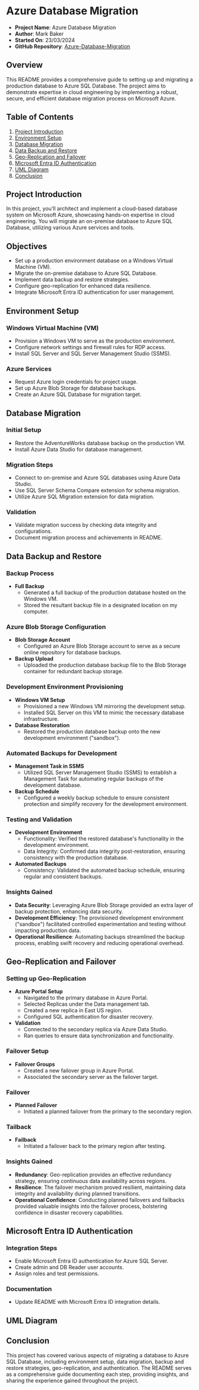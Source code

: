 # Azure Database Migration

- **Project Name**: Azure Database Migration
- **Author**: Mark Baker
- **Started On**: 23/03/2024
- **GitHub Repository**: [Azure-Database-Migration](#)

## Overview

This README provides a comprehensive guide to setting up and migrating a production database to Azure SQL Database. The project aims to demonstrate expertise in cloud engineering by implementing a robust, secure, and efficient database migration process on Microsoft Azure.

## Table of Contents

1. [Project Introduction](#project-introduction)
2. [Environment Setup](#environment-setup)
3. [Database Migration](#database-migration)
4. [Data Backup and Restore](#data-backup-and-restore)
5. [Geo-Replication and Failover](#geo-replication-and-failover)
6. [Microsoft Entra ID Authentication](#microsoft-entra-id-authentication)
7. [UML Diagram](#uml-diagram)
8. [Conclusion](#conclusion)

## Project Introduction

In this project, you'll architect and implement a cloud-based database system on Microsoft Azure, showcasing hands-on expertise in cloud engineering. You will migrate an on-premise database to Azure SQL Database, utilizing various Azure services and tools.

## Objectives

- Set up a production environment database on a Windows Virtual Machine (VM).
- Migrate the on-premise database to Azure SQL Database.
- Implement data backup and restore strategies.
- Configure geo-replication for enhanced data resilience.
- Integrate Microsoft Entra ID authentication for user management.

## Environment Setup

### Windows Virtual Machine (VM)

- Provision a Windows VM to serve as the production environment.
- Configure network settings and firewall rules for RDP access.
- Install SQL Server and SQL Server Management Studio (SSMS).

### Azure Services

- Request Azure login credentials for project usage.
- Set up Azure Blob Storage for database backups.
- Create an Azure SQL Database for migration target.

## Database Migration

### Initial Setup

- Restore the AdventureWorks database backup on the production VM.
- Install Azure Data Studio for database management.

### Migration Steps

- Connect to on-premise and Azure SQL databases using Azure Data Studio.
- Use SQL Server Schema Compare extension for schema migration.
- Utilize Azure SQL Migration extension for data migration.

### Validation

- Validate migration success by checking data integrity and configurations.
- Document migration process and achievements in README.

## Data Backup and Restore

### Backup Process

- **Full Backup**
    - Generated a full backup of the production database hosted on the Windows VM.
    - Stored the resultant backup file in a designated location on my computer.

### Azure Blob Storage Configuration

- **Blob Storage Account**
    - Configured an Azure Blob Storage account to serve as a secure online repository for database backups.
- **Backup Upload**
    - Uploaded the production database backup file to the Blob Storage container for redundant backup storage.

### Development Environment Provisioning

- **Windows VM Setup**
    - Provisioned a new Windows VM mirroring the development setup.
    - Installed SQL Server on this VM to mimic the necessary database infrastructure.
- **Database Restoration**
    - Restored the production database backup onto the new development environment ("sandbox").

### Automated Backups for Development

- **Management Task in SSMS**
    - Utilized SQL Server Management Studio (SSMS) to establish a Management Task for automating regular backups of the development database.
- **Backup Schedule**
    - Configured a weekly backup schedule to ensure consistent protection and simplify recovery for the development environment.

### Testing and Validation

- **Development Environment**
    - Functionality: Verified the restored database's functionality in the development environment.
    - Data Integrity: Confirmed data integrity post-restoration, ensuring consistency with the production database.
- **Automated Backups**
    - Consistency: Validated the automated backup schedule, ensuring regular and consistent backups.

### Insights Gained

- **Data Security**: Leveraging Azure Blob Storage provided an extra layer of backup protection, enhancing data security.
- **Development Efficiency**: The provisioned development environment ("sandbox") facilitated controlled experimentation and testing without impacting production data.
- **Operational Resilience**: Automating backups streamlined the backup process, enabling swift recovery and reducing operational overhead.

## Geo-Replication and Failover

### Setting up Geo-Replication

- **Azure Portal Setup**
    - Navigated to the primary database in Azure Portal.
    - Selected Replicas under the Data management tab.
    - Created a new replica in East US region.
    - Configured SQL authentication for disaster recovery.
- **Validation**
    - Connected to the secondary replica via Azure Data Studio.
    - Ran queries to ensure data synchronization and functionality.

### Failover Setup

- **Failover Groups**
    - Created a new failover group in Azure Portal.
    - Associated the secondary server as the failover target.

### Failover

- **Planned Failover**
    - Initiated a planned failover from the primary to the secondary region.

### Tailback

- **Failback**
    - Initiated a failover back to the primary region after testing.

### Insights Gained

- **Redundancy**: Geo-replication provides an effective redundancy strategy, ensuring continuous data availability across regions.
- **Resilience**: The failover mechanism proved resilient, maintaining data integrity and availability during planned transitions.
- **Operational Confidence**: Conducting planned failovers and failbacks provided valuable insights into the failover process, bolstering confidence in disaster recovery capabilities.

## Microsoft Entra ID Authentication

### Integration Steps

- Enable Microsoft Entra ID authentication for Azure SQL Server.
- Create admin and DB Reader user accounts.
- Assign roles and test permissions.

### Documentation

- Update README with Microsoft Entra ID integration details.

## UML Diagram


## Conclusion

This project has covered various aspects of migrating a database to Azure SQL Database, including environment setup, data migration, backup and restore strategies, geo-replication, and authentication. The README serves as a comprehensive guide documenting each step, providing insights, and sharing the experience gained throughout the project.
